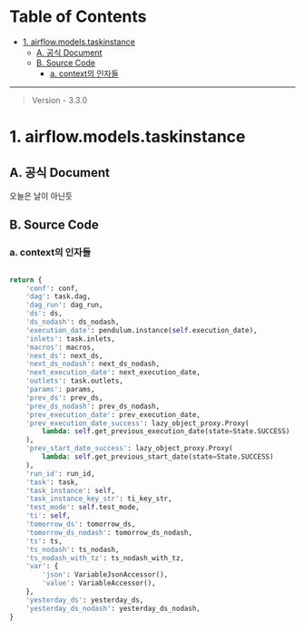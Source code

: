 # Table of Contents

- [1. airflow.models.taskinstance](#1-airflowmodelstaskinstance)
    - [A. 공식 Document](#a-공식-document)
    - [B. Source Code](#b-source-code)
        - [a. context의 인자들](#a-context의-인자들)

---

> Version - 3.3.0

# 1. airflow.models.taskinstance

## A. 공식 Document

오늘은 날이 아닌듯

## B. Source Code

### a. context의 인자들

```python

return {  
    'conf': conf,  
    'dag': task.dag,  
    'dag_run': dag_run,  
    'ds': ds,  
    'ds_nodash': ds_nodash,  
    'execution_date': pendulum.instance(self.execution_date),  
    'inlets': task.inlets,  
    'macros': macros,  
    'next_ds': next_ds,  
    'next_ds_nodash': next_ds_nodash,  
    'next_execution_date': next_execution_date,  
    'outlets': task.outlets,  
    'params': params,  
    'prev_ds': prev_ds,  
    'prev_ds_nodash': prev_ds_nodash,  
    'prev_execution_date': prev_execution_date,  
    'prev_execution_date_success': lazy_object_proxy.Proxy(  
        lambda: self.get_previous_execution_date(state=State.SUCCESS)  
    ),  
    'prev_start_date_success': lazy_object_proxy.Proxy(  
        lambda: self.get_previous_start_date(state=State.SUCCESS)  
    ),  
    'run_id': run_id,  
    'task': task,  
    'task_instance': self,  
    'task_instance_key_str': ti_key_str,  
    'test_mode': self.test_mode,  
    'ti': self,  
    'tomorrow_ds': tomorrow_ds,  
    'tomorrow_ds_nodash': tomorrow_ds_nodash,  
    'ts': ts,  
    'ts_nodash': ts_nodash,  
    'ts_nodash_with_tz': ts_nodash_with_tz,  
    'var': {  
        'json': VariableJsonAccessor(),  
        'value': VariableAccessor(),  
    },  
    'yesterday_ds': yesterday_ds,  
    'yesterday_ds_nodash': yesterday_ds_nodash,  
}

```
